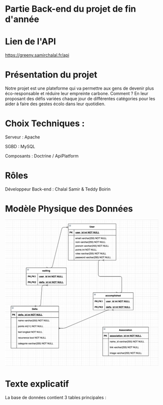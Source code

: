 # Partie Back-end du projet de fin d'année 

# Lien de l'API 

https://greeny.samirchalal.fr/api

# Présentation du projet 

Notre projet est une plateforme qui va permettre aux gens de devenir plus éco-responsable et réduire leur empreinte carbone. Comment ? En leur proposant des défis variées chaque jour de différentes catégories pour les aider à faire des gestes écolo dans leur quotidien.

# Choix Techniques :

Serveur : Apache

SGBD : MySQL

Composants : Doctrine / ApiPlatform

# Rôles

Développeur Back-end : Chalal Samir & Teddy Boirin


# Modèle Physique des Données 

![Image](https://github.com/teddyboirin/greeny_back/blob/master/mpd.png)

# Texte explicatif 

La base de données contient 3 tables principales :

